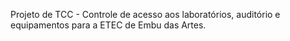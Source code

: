 Projeto de TCC - 
Controle de acesso aos laboratórios, auditório e equipamentos para a ETEC de Embu das Artes.
